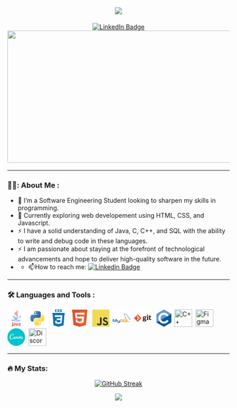 <div id="header" align="center">
  <img src="https://media.giphy.com/media/M9gbBd9nbDrOTu1Mqx/giphy.gif" width="100"/>
</div>
<br>
<div id="badges" align="center">
  <a href="https://www.linkedin.com/in/christopher-wong-sen-li-542748222/"> 
    <img src="https://img.shields.io/badge/LinkedIn-blue?logo=linkedin&logoColor=white&style=for-the-badge" alt="LinkedIn Badge"/>
  </a>
</div>
<div align="center">
  <img src="https://media.giphy.com/media/dWesBcTLavkZuG35MI/giphy.gif" width="600" height="300"/>
</div>

---

### 👨‍💻: About Me : 
- :telescope: I’m a Software Engineering Student looking to sharpen my skills in programming.
- :seedling: Currently exploring web developement using HTML, CSS, and Javascript.
- :zap: I have a solid understanding of Java, C, C++, and SQL with the ability to write and debug code in these languages.
- :zap: I am passionate about staying at the forefront of technological advancements and hope to deliver high-quality software in the future.
- - :mailbox:How to reach me: [![Linkedin Badge](https://img.shields.io/badge/-LinkedIn-blue?style=flat&logo=Linkedin&logoColor=white)](https://www.linkedin.com/in/christopher-wong-sen-li-542748222/)
 
---

### :hammer_and_wrench: Languages and Tools : 
<div>
  <img src="https://github.com/devicons/devicon/blob/master/icons/java/java-original-wordmark.svg" title="Java" alt="Java" width="40" height="40"/>&nbsp;
  <img src="https://raw.githubusercontent.com/devicons/devicon/55609aa5bd817ff167afce0d965585c92040787a/icons/python/python-original.svg" title="Python" alt="Python" width="40" height="40"/>&nbsp;
  <img src="https://github.com/devicons/devicon/blob/master/icons/css3/css3-plain-wordmark.svg"  title="CSS3" alt="CSS" width="40" height="40"/>&nbsp;
  <img src="https://github.com/devicons/devicon/blob/master/icons/html5/html5-original.svg" title="HTML5" alt="HTML" width="40" height="40"/>&nbsp;
  <img src="https://github.com/devicons/devicon/blob/master/icons/javascript/javascript-original.svg" title="JavaScript" alt="JavaScript" width="40" height="40"/>&nbsp;
  <img src="https://github.com/devicons/devicon/blob/master/icons/mysql/mysql-original-wordmark.svg" title="MySQL"  alt="MySQL" width="40" height="40"/>&nbsp;
  <img src="https://github.com/devicons/devicon/blob/master/icons/git/git-original-wordmark.svg" title="Git" **alt="Git" width="40" height="40"/>&nbsp;
  <img src="https://raw.githubusercontent.com/devicons/devicon/55609aa5bd817ff167afce0d965585c92040787a/icons/c/c-original.svg" title="c" **alt="c" width="40" height="40"/> 
  <img src="https://w7.pngwing.com/pngs/46/626/png-transparent-c-logo-the-c-programming-language-computer-icons-computer-programming-source-code-programming-miscellaneous-template-blue.png" title="C++" **alt="C++" width="40" height="40"/>&nbsp;
  <img src="https://cdn.sanity.io/images/599r6htc/localized/46a76c802176eb17b04e12108de7e7e0f3736dc6-1024x1024.png?w=804&h=804&q=75&fit=max&auto=format" title="Figma" **alt="Figma" width="40" height="40"/>&nbsp;
  <img src="https://raw.githubusercontent.com/devicons/devicon/55609aa5bd817ff167afce0d965585c92040787a/icons/canva/canva-original.svg" title="Canva" **alt="Canva" width="40" height="40"/>&nbsp;
  <img src="https://media.pocketgamer.biz/2021/5/110514/discord-new-logo-2021-r225x225.jpg" title="Discord" **alt="Discord" width="40" height="40"/>&nbsp;
</div>

---

### 🔥 My Stats:
<p align="center">
  <a href="https://git.io/streak-stats">
    <img src="https://github-readme-streak-stats.herokuapp.com?user=chr1swong&theme=radical" alt="GitHub Streak" />
  </a>
</p>

<p align="center">
  <a href="https://git.io/streak-stats">
    <img src="https://github-readme-stats.vercel.app/api/top-langs/?username=chr1swong&hide=javascript,css,scss,html&theme=tokyonight"/>
  </a>
</p>


